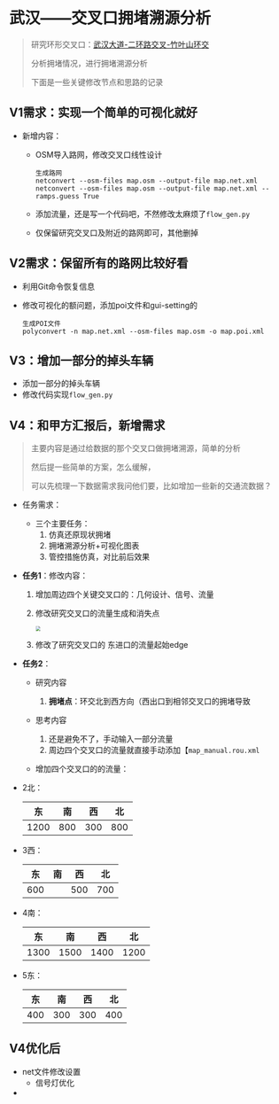 # 武汉——交叉口拥堵溯源分析

> 研究环形交叉口：[武汉大道-二环路交叉-竹叶山环交](https://map.baidu.com/@12723399.279562738,3562867.438120239,19.82z)
>
> 分析拥堵情况，进行拥堵溯源分析
>
> 下面是一些关键修改节点和思路的记录

## V1需求：实现一个简单的可视化就好

- 新增内容：
  - OSM导入路网，修改交叉口线性设计
  
    ```
    生成路网
    netconvert --osm-files map.osm --output-file map.net.xml 
    netconvert --osm-files map.osm --output-file map.net.xml --ramps.guess True
    ```
  
  - 添加流量，还是写一个代码吧，不然修改太麻烦了`flow_gen.py`
  
  - 仅保留研究交叉口及附近的路网即可，其他删掉

## V2需求：保留所有的路网比较好看

- 利用Git命令恢复信息

- 修改可视化的额问题，添加poi文件和gui-setting的

  ```
  生成POI文件
  polyconvert -n map.net.xml --osm-files map.osm -o map.poi.xml
  ```

  

## V3：增加一部分的掉头车辆

- 添加一部分的掉头车辆
- 修改代码实现`flow_gen.py`

## V4：和甲方汇报后，新增需求

> 主要内容是通过给数据的那个交叉口做拥堵溯源，简单的分析
>
> 然后提一些简单的方案，怎么缓解，
>
> 可以先梳理一下数据需求我问他们要，比如增加一些新的交通流数据？



- 任务需求：
  - 三个主要任务：
    1. 仿真还原现状拥堵 
    2. 拥堵溯源分析+可视化图表
    3. 管控措施仿真，对比前后效果


- **任务1**：修改内容：

  1. 增加周边四个关键交叉口的：几何设计、信号、流量

  2. 修改研究交叉口的流量生成和消失点

     <img src="figure/研究交叉口及周边主要交叉口.png" style="zoom: 55%;" />

  3. 修改了研究交叉口的 东进口的流量起始edge

  

- **任务2**：


  - 研究内容

    1.  **拥堵点**：环交北到西方向（西出口到相邻交叉口的拥堵导致

  - 思考内容

    1. 还是避免不了，手动输入一部分流量
    2. 周边四个交叉口的流量就直接手动添加【`map_manual.rou.xml`

  - 增加四个交叉口的的流量：

- 2北：

  |  东  |  南  |  西  |  北  |
  | :--: | :--: | :--: | :--: |
  | 1200 | 800  | 300  | 800  |



- 3西：

  |  东  |  南  |  西  |  北  |
  | :--: | :--: | :--: | :--: |
  | 600  |      | 500  | 700  |



- 4南：

  |  东  |  南  |  西  |  北  |
  | :--: | :--: | :--: | :--: |
  | 1300 | 1500 | 1400 | 1200 |



- 5东：

  |  东  |  南  |  西  |  北  |
  | :--: | :--: | :--: | :--: |
  | 400  | 300  | 300  | 400  |





## V4优化后

- net文件修改设置
  - 信号灯优化
- 
